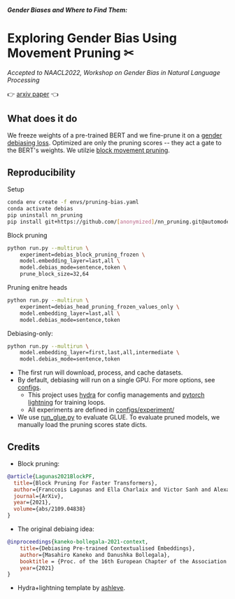 #### _Gender Biases and Where to Find Them:_
# Exploring Gender Bias Using Movement Pruning ✂

_Accepted to NAACL2022, Workshop on Gender Bias in Natural Language Processing_

👉 [arxiv paper](https://arxiv.org/abs/2207.02463) 👈

## What does it do
We freeze weights of a pre-trained BERT and we fine-prune it on a [gender debiasing loss](https://aclanthology.org/2021.eacl-main.107.pdf). Optimized are only the pruning scores -- they act a gate to the BERT's weights. We utilzie [block movement pruning](https://arxiv.org/abs/2005.07683).



## Reproducibility
Setup
```bash
conda env create -f envs/pruning-bias.yaml
conda activate debias
pip uninstall nn_pruning
pip install git+https://github.com/[anonymized]/nn_pruning.git@automodel
```

Block pruning
```bash
python run.py --multirun \
    experiment=debias_block_pruning_frozen \
    model.embedding_layer=last,all \
    model.debias_mode=sentence,token \
    prune_block_size=32,64
```

Pruning enitre heads
```bash
python run.py --multirun \
    experiment=debias_head_pruning_frozen_values_only \
    model.embedding_layer=last,all \
    model.debias_mode=sentence,token
```

Debiasing-only:
```bash
python run.py --multirun \
    model.embedding_layer=first,last,all,intermediate \
    model.debias_mode=sentence,token
```

* The first run will download, process, and cache datasets.
* By default, debiasing will run on a single GPU. For more options, see [configs](configs/). 
    * This project uses [hydra](https://hydra.cc/docs/intro#quick-start-guide) for config managements and [pytorch lightning](https://www.pytorchlightning.ai/) for training loops. 
    * All experiments are defined in [configs/experiment/](configs/experiment/)
* We use [run_glue.py](https://github.com/huggingface/transformers/blob/master/examples/pytorch/text-classification/run_glue.py) to evaluate GLUE. To evaluate pruned models, we manually load the pruning scores state dicts.


## Credits
* Block pruning:
```bibtex
@article{Lagunas2021BlockPF,
  title={Block Pruning For Faster Transformers},
  author={Franccois Lagunas and Ella Charlaix and Victor Sanh and Alexander M. Rush},
  journal={ArXiv},
  year={2021},
  volume={abs/2109.04838}
}
```
* The original debiaing idea:
```bibtex
@inproceedings{kaneko-bollegala-2021-context,
    title={Debiasing Pre-trained Contextualised Embeddings},
    author={Masahiro Kaneko and Danushka Bollegala},
    booktitle = {Proc. of the 16th European Chapter of the Association for Computational Linguistics (EACL)},
    year={2021}
}
```
* Hydra+lightning template by [ashleve](https://github.com/ashleve/lightning-hydra-template).
